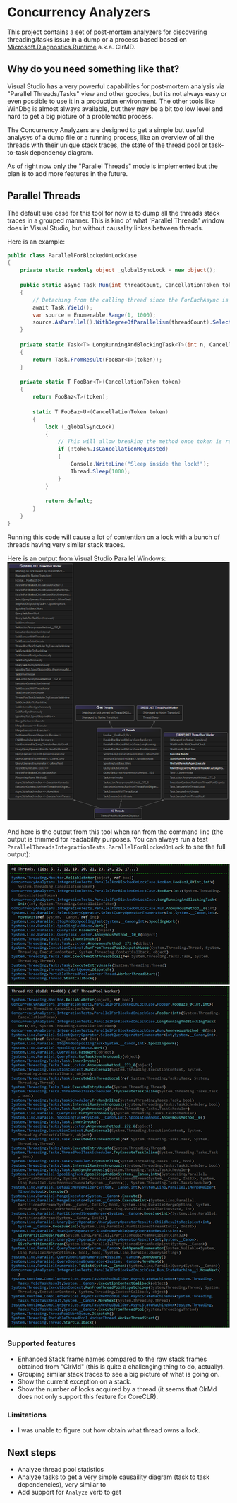# Concurrency Analyzers
This project contains a set of post-mortem analyzers for discovering threading/tasks issue in a dump or a process based based on [Microsoft.Diagnostics.Runtime](https://github.com/microsoft/clrmd) a.k.a. ClrMD.

## Why do you need something like that?
Visual Studio has a very powerful capabilities for post-mortem analysis via "Parallel Threads/Tasks" view and other goodies, but its not always easy or even possible to use it in a production environment. The other tools like WinDbg is almost always available, but they may be a bit too low level and hard to get a big picture of a problematic process.

The Concurrency Analyzers are designed to get a simple but useful analysys of a dump file or a running process, like an overview of all the threads with their unique stack traces, the state of the thread pool or task-to-task dependency diagram.

As of right now only the "Parallel Threads" mode is implemented but the plan is to add more features in the future.

## Parallel Threads

The default use case for this tool for now is to dump all the threads stack traces in a grouped manner. This is kind of what 'Parallel Threads' window does in Visual Studio, but without causality linkes between threads.

Here is an example:

```csharp
public class ParallelForBlockedOnLockCase
{
    private static readonly object _globalSyncLock = new object();

    public static async Task Run(int threadCount, CancellationToken token)
    {
        // Detaching from the calling thread since the ForEachAsync is actually a blocking call.
        await Task.Yield();
        var source = Enumerable.Range(1, 1000);
        source.AsParallel().WithDegreeOfParallelism(threadCount).Select(n => LongRunningAndBlockingTask<int>(n, token)).ToList();
    }

    private static Task<T> LongRunningAndBlockingTask<T>(int n, CancellationToken token)
    {
        return Task.FromResult(FooBar<T>(token));
    }

    private static T FooBar<T>(CancellationToken token)
    {
        return FooBaz<T>(token);

        static T FooBaz<U>(CancellationToken token)
        {
            lock (_globalSyncLock)
            {
                // This will allow breaking the method once token is requested.
                if (!token.IsCancellationRequested)
                {
                    Console.WriteLine("Sleep inside the lock!");
                    Thread.Sleep(1000);
                }
            }

            return default;
        }
    }
}
```

Running this code will cause a lot of contention on a lock with a bunch of threads having very similar stack traces.

Here is an output from Visual Studio Parallel Windows:
![Visual Studio Parallel Windows](docs/images/Parallel_Threads_Vs.png)

And here is the output from this tool when ran from the command line (the output is trimmed for readability purposes. You can always run a test `ParallelThreadsIntegrationTests.ParallelForBlockedOnLock` to see the full output):

![Parallel Threads Output 1](docs/images/Parallel_Threads_Output_1.png)
![Parallel Threads Output 2](docs/images/Parallel_Threads_Output_2.png)

### Supported features
* Enhanced Stack frame names compared to the raw stack frames obtained from "ClrMd" (this is quite a challenging thing to do, actually).
* Grouping similar stack traces to see a big picture of what is going on.
* Show the current exception on a stack.
* Show the number of locks acquired by a thread (it seems that ClrMd does not only support this feature for CoreCLR).

### Limitations
* I was unable to figure out how obtain what thread owns a lock.

## Next steps
* Analyze thread pool statistics
* Analyze tasks to get a very simple causaility diagram (task to task dependencies), very similar to 
* Add support for `Analyze` verb to get 